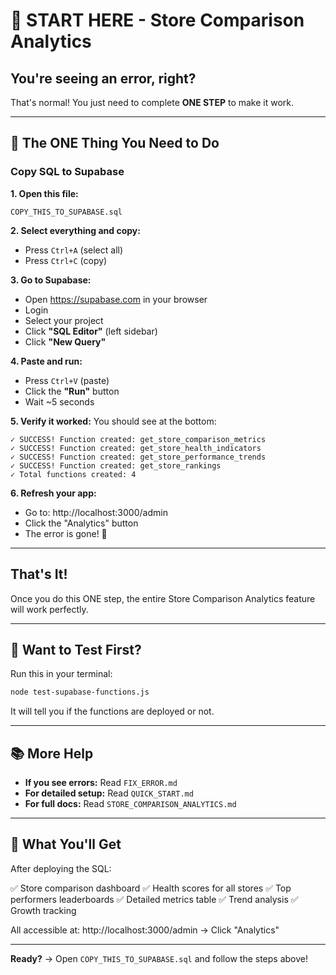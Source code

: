 # 👋 START HERE - Store Comparison Analytics

## You're seeing an error, right?

That's normal! You just need to complete **ONE STEP** to make it work.

---

## 🎯 The ONE Thing You Need to Do

### Copy SQL to Supabase

**1. Open this file:**
```
COPY_THIS_TO_SUPABASE.sql
```

**2. Select everything and copy:**
- Press `Ctrl+A` (select all)
- Press `Ctrl+C` (copy)

**3. Go to Supabase:**
- Open https://supabase.com in your browser
- Login
- Select your project
- Click **"SQL Editor"** (left sidebar)
- Click **"New Query"**

**4. Paste and run:**
- Press `Ctrl+V` (paste)
- Click the **"Run"** button
- Wait ~5 seconds

**5. Verify it worked:**
You should see at the bottom:
```
✓ SUCCESS! Function created: get_store_comparison_metrics
✓ SUCCESS! Function created: get_store_health_indicators
✓ SUCCESS! Function created: get_store_performance_trends
✓ SUCCESS! Function created: get_store_rankings
✓ Total functions created: 4
```

**6. Refresh your app:**
- Go to: http://localhost:3000/admin
- Click the "Analytics" button
- The error is gone! 🎉

---

## That's It!

Once you do this ONE step, the entire Store Comparison Analytics feature will work perfectly.

---

## 🧪 Want to Test First?

Run this in your terminal:
```bash
node test-supabase-functions.js
```

It will tell you if the functions are deployed or not.

---

## 📚 More Help

- **If you see errors:** Read `FIX_ERROR.md`
- **For detailed setup:** Read `QUICK_START.md`
- **For full docs:** Read `STORE_COMPARISON_ANALYTICS.md`

---

## 🎨 What You'll Get

After deploying the SQL:

✅ Store comparison dashboard
✅ Health scores for all stores
✅ Top performers leaderboards
✅ Detailed metrics table
✅ Trend analysis
✅ Growth tracking

All accessible at: http://localhost:3000/admin → Click "Analytics"

---

**Ready?** → Open `COPY_THIS_TO_SUPABASE.sql` and follow the steps above!
